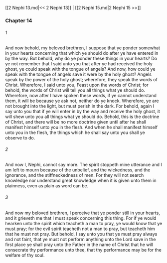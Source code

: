 [[2 Nephi 13.md|<< 2 Nephi 13]]  |  [[2 Nephi 15.md|2 Nephi 15 >>]]

### Chapter 14
###### 1
And now behold, my beloved brethren, I suppose that ye ponder somewhat in your hearts concerning that which ye should do after ye have entered in by the way. But behold, why do ye ponder these things in your hearts? Do ye not remember that I said unto you that after ye had received the holy ghost, ye could speak with the tongue of angels? And now, how could ye speak with the tongue of angels save it were by the holy ghost? Angels speak by the power of the holy ghost; wherefore, they speak the words of Christ. Wherefore, I said unto you, Feast upon the words of Christ; for behold, the words of Christ will tell you all things what ye should do. Wherefore, now after I have spoken these words, if ye cannot understand them, it will be because ye ask not, neither do ye knock. Wherefore, ye are not brought into the light, but must perish in the dark. For behold, again I say unto you that if ye will enter in by the way and receive the holy ghost, it will shew unto you all things what ye should do. Behold, this is the doctrine of Christ, and there will be no more doctrine given until after he shall manifest himself unto you in the flesh. And when he shall manifest himself unto you in the flesh, the things which he shall say unto you shall ye observe to do.

###### 2
And now I, Nephi, cannot say more. The spirit stoppeth mine utterance and I am left to mourn because of the unbelief, and the wickedness, and the ignorance, and the stiffneckedness of men. For they will not search knowledge nor understand great knowledge when it is given unto them in plainness, even as plain as word can be.

###### 3
And now my beloved brethren, I perceive that ye ponder still in your hearts, and it grieveth me that I must speak concerning this thing. For if ye would hearken unto the spirit which teacheth a man to pray, ye would know that ye must pray; for the evil spirit teacheth not a man to pray, but teacheth him that he must not pray. But behold, I say unto you that ye must pray always and not faint, that ye must not perform anything unto the Lord save in the first place ye shall pray unto the Father in the name of Christ that he will consecrate thy performance unto thee, that thy performance may be for the welfare of thy soul.